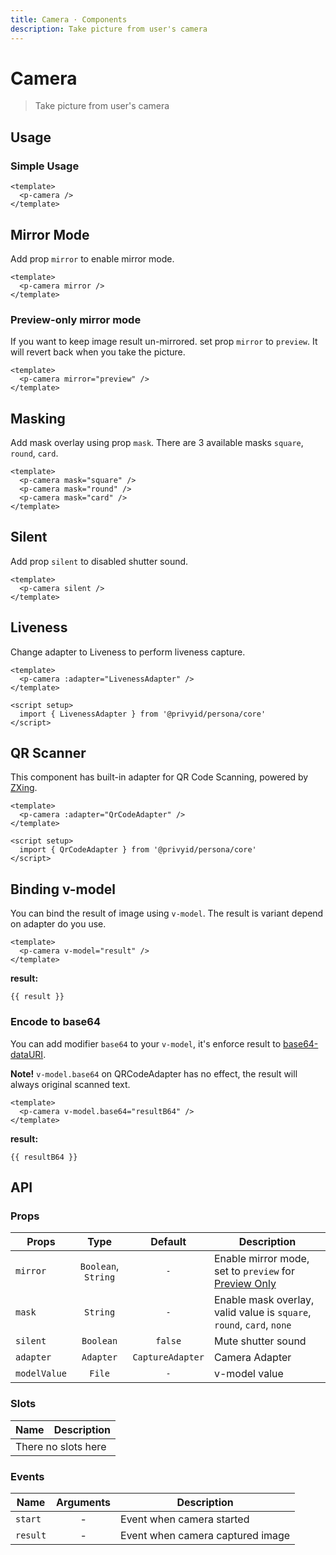 ```yaml
---
title: Camera · Components
description: Take picture from user's camera
---
```


<script setup>
  import pCamera from './Camera.vue'
  import pBanner from '../banner/Banner.vue'
  import LivenessAdapter from './adapter/liveness'
  import QrCodeAdapter from './adapter/qr-code'
  import { ref } from 'vue-demi'

  const result    = ref()
  const resultB64 = ref()
</script>

# Camera

> Take picture from user's camera

## Usage

### Simple Usage

<preview class="flex-col">
  <p-camera />
</preview>

```vue
<template>
  <p-camera />
</template>
```

## Mirror Mode

Add prop `mirror` to enable mirror mode.

<preview class="flex-col">
  <p-camera mirror />
</preview>

```vue
<template>
  <p-camera mirror />
</template>
```

### Preview-only mirror mode

If you want to keep image result un-mirrored. set prop `mirror` to `preview`. It will revert back when you take the picture.

<preview class="flex-col">
  <p-camera mirror="preview" />
</preview>

```vue
<template>
  <p-camera mirror="preview" />
</template>
```

## Masking

Add mask overlay using prop `mask`. There are 3 available masks `square`, `round`, `card`.

<preview class="flex-col space-y-2">
  <p-camera mask="square" />
  <p-camera mask="round" />
  <p-camera mask="card" />
</preview>

```vue
<template>
  <p-camera mask="square" />
  <p-camera mask="round" />
  <p-camera mask="card" />
</template>
```

## Silent

Add prop `silent` to disabled shutter sound.

<preview class="flex-col">
  <p-camera silent />
</preview>

```vue
<template>
  <p-camera silent />
</template>
```

## Liveness

Change adapter to Liveness to perform liveness capture.

<preview class="flex-col space-y-2">
  <p-camera :adapter="LivenessAdapter" />
</preview>

```vue
<template>
  <p-camera :adapter="LivenessAdapter" />
</template>

<script setup>
  import { LivenessAdapter } from '@privyid/persona/core'
</script>

```

## QR Scanner

This component has built-in adapter for QR Code Scanning, powered by [ZXing](https://github.com/zxing-js/library).

<preview class="flex-col space-y-2">
  <p-camera :adapter="QrCodeAdapter" />
</preview>

```vue
<template>
  <p-camera :adapter="QrCodeAdapter" />
</template>

<script setup>
  import { QrCodeAdapter } from '@privyid/persona/core'
</script>
```

## Binding v-model

You can bind the result of image using `v-model`. The result is variant depend on adapter do you use.

<preview class="flex-col">
  <p-camera v-model="result" />
</preview>

```vue
<template>
  <p-camera v-model="result" />
</template>
```

**result:**

<pre class="truncate"><code>{{ result }}</code></pre>

### Encode to base64

You can add modifier `base64` to your `v-model`, it's enforce result to [base64-dataURI](https://en.wikipedia.org/wiki/Data_URI_scheme).

<p-banner :dismissable="false">
  <b>Note!</b> <code>v-model.base64</code> on QRCodeAdapter has no effect, the result will always original scanned text.
</p-banner>

<preview class="flex-col">
  <p-camera v-model.base64="resultB64" />
</preview>

```vue
<template>
  <p-camera v-model.base64="resultB64" />
</template>
```

**result:**

<pre class="truncate"><code>{{ resultB64 }}</code></pre>

## API

### Props

| Props        |        Type         |     Default      | Description                                                                        |
|--------------|:-------------------:|:----------------:|------------------------------------------------------------------------------------|
| `mirror`     | `Boolean`, `String` |       `-`        | Enable mirror mode, set to `preview` for [Preview Only](#preview-only-mirror-mode) |
| `mask`       |      `String`       |       `-`        | Enable mask overlay, valid value is `square`, `round`, `card`, `none`              |
| `silent`     |      `Boolean`      |     `false`      | Mute shutter sound                                                                 |
| `adapter`    |      `Adapter`      | `CaptureAdapter` | Camera Adapter                                                                     |
| `modelValue` |       `File`        |       `-`        | v-model value                                                                      |

### Slots

<table>
  <thead>
    <tr>
      <th>Name</th>
      <th>Description</th>
    </tr>
  </thead>
  <tbody>
    <tr>
      <td colspan="2" class="text-center">There no slots here</td>
    </tr>
  </tbody>
</table>

### Events

| Name     | Arguments | Description                      |
|----------|:---------:|----------------------------------|
| `start`  |     -     | Event when camera started        |
| `result` |     -     | Event when camera captured image |
